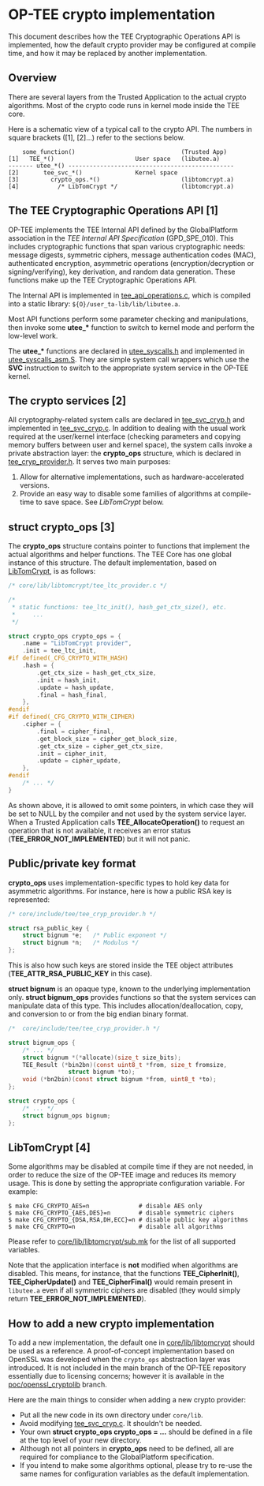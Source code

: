 # OP-TEE crypto implementation

This document describes how the TEE Cryptographic Operations API is implemented,
how the default crypto provider may be configured at compile time, and how it may
be replaced by another implementation.

## Overview

There are several layers from the Trusted Application to the actual crypto
algorithms. Most of the crypto code runs in kernel mode inside the TEE core.

Here is a schematic view of a typical call to the crypto API. The numbers in
square brackets ([1], [2]...) refer to the sections below.

        some_function()                              (Trusted App)
    [1]   TEE_*()                       User space   (libutee.a)
    ------- utee_*() -----------------------------------------------
    [2]       tee_svc_*()               Kernel space
    [3]         crypto_ops.*()                       (libtomcrypt.a)
    [4]           /* LibTomCrypt */                  (libtomcrypt.a)

## The TEE Cryptographic Operations API [1]

OP-TEE implements the TEE Internal API defined by the GlobalPlatform association
in the *TEE Internal API Specification* (GPD_SPE_010). This includes
cryptographic functions that span various cryptographic needs: message digests,
symmetric ciphers, message authentication codes (MAC), authenticated encryption,
asymmetric operations (encryption/decryption or signing/verifying), key
derivation, and random data generation. These functions make up the TEE
Cryptographic Operations API.

The Internal API is implemented in
[tee_api_operations.c](../lib/libutee/tee_api_operations.c), which is
compiled into a static library: `${O}/user_ta-lib/lib/libutee.a`.

Most API functions perform some parameter checking and manipulations, then
invoke some **utee_\*** function to switch to kernel mode and perform the
low-level work.

The **utee_\*** functions are declared in
[utee_syscalls.h](../lib/libutee/include/utee_syscalls.h)
and implemented in
[utee_syscalls_asm.S](../lib/libutee/arch/arm/utee_syscalls_asm.S).
They are simple system call wrappers which use the **SVC**
instruction to switch to the appropriate system service in the OP-TEE kernel.

## The crypto services [2]

All cryptography-related system calls are declared in
[tee_svc_cryp.h](../core/include/tee/tee_svc_cryp.h) and implemented in
[tee_svc_cryp.c](../core/tee/tee_svc_cryp.c).
In addition to dealing with the usual work required at the user/kernel interface
(checking parameters and copying memory buffers between user and kernel space),
the system calls invoke a private abstraction layer: the **crypto_ops**
structure, which is declared in
[tee_cryp_provider.h](../core/include/tee/tee_cryp_provider.h).
It serves two main purposes:

1. Allow for alternative implementations, such as hardware-accelerated versions.
2. Provide an easy way to disable some families of algorithms at compile-time
   to save space. See *LibTomCrypt* below.

## struct crypto_ops [3]

The **crypto_ops** structure contains pointer to functions that implement the
actual algorithms and helper functions. The TEE Core has one global instance of
this structure. The default implementation, based on
[LibTomCrypt](https://github.com/libtom/libtomcrypt), is as follows:

```c
/* core/lib/libtomcrypt/tee_ltc_provider.c */

/*
 * static functions: tee_ltc_init(), hash_get_ctx_size(), etc.
 *     ...
 */

struct crypto_ops crypto_ops = {
	.name = "LibTomCrypt provider",
	.init = tee_ltc_init,
#if defined(_CFG_CRYPTO_WITH_HASH)
	.hash = {
		.get_ctx_size = hash_get_ctx_size,
		.init = hash_init,
		.update = hash_update,
		.final = hash_final,
	},
#endif
#if defined(_CFG_CRYPTO_WITH_CIPHER)
	.cipher = {
		.final = cipher_final,
		.get_block_size = cipher_get_block_size,
		.get_ctx_size = cipher_get_ctx_size,
		.init = cipher_init,
		.update = cipher_update,
	},
#endif
	/* ... */
}
```

As shown above, it is allowed to omit some pointers, in which case they will be
set to NULL by the compiler and not used by the system service layer.
When a Trusted Application calls **TEE_AllocateOperation()**  to request an
operation that is not available, it receives an error status
(**TEE_ERROR_NOT_IMPLEMENTED**) but it will not panic.

## Public/private key format

**crypto_ops** uses implementation-specific types to hold key data
for asymmetric algorithms. For instance, here is how a public RSA key is
represented:

```c
/* core/include/tee/tee_cryp_provider.h */

struct rsa_public_key {
	struct bignum *e;	/* Public exponent */
	struct bignum *n;	/* Modulus */
};
```

This is also how such keys are stored inside the TEE object attributes
(**TEE_ATTR_RSA_PUBLIC_KEY** in this case).

**struct bignum** is an opaque type, known to the underlying implementation
only. **struct bignum_ops** provides functions so that the system services can
manipulate data of this type. This includes allocation/deallocation, copy, and
conversion to or from the big endian binary format.


```c
/*  core/include/tee/tee_cryp_provider.h */

struct bignum_ops {
	/* ... */
	struct bignum *(*allocate)(size_t size_bits);
	TEE_Result (*bin2bn)(const uint8_t *from, size_t fromsize,
			     struct bignum *to);
	void (*bn2bin)(const struct bignum *from, uint8_t *to);
};

struct crypto_ops {
	/* ... */
	struct bignum_ops bignum;
};
```

## LibTomCrypt [4]

Some algorithms may be disabled at compile time if they are not needed, in order
to reduce the size of the OP-TEE image and reduces its memory usage. This is done
by setting the appropriate configuration variable. For example:

    $ make CFG_CRYPTO_AES=n              # disable AES only
    $ make CFG_CRYPTO_{AES,DES}=n        # disable symmetric ciphers
    $ make CFG_CRYPTO_{DSA,RSA,DH,ECC}=n # disable public key algorithms
    $ make CFG_CRYPTO=n                  # disable all algorithms

Please refer to [core/lib/libtomcrypt/sub.mk](../core/lib/libtomcrypt/sub.mk)
for the list of all supported variables.

Note that the application interface is **not** modified when algorithms are
disabled. This means, for instance, that the functions **TEE_CipherInit()**,
**TEE_CipherUpdate()** and **TEE_CipherFinal()** would remain present in
`libutee.a` even if all symmetric ciphers are disabled (they would simply
return **TEE_ERROR_NOT_IMPLEMENTED**).

## How to add a new crypto implementation

To add a new implementation, the default one in
[core/lib/libtomcrypt](../core/lib/libtomcrypt) should
be used as a reference. A proof-of-concept implementation based on OpenSSL was
developed when the `crypto_ops` abstraction layer was introduced. It is not
included in the main branch of the OP-TEE repository essentially due to
licensing concerns; however it is available in the
[poc/openssl_cryptolib](https://github.com/OP-TEE/optee_os/tree/poc/openssl_cryptolib)
branch.

Here are the main things to consider when adding a new crypto provider:

- Put all the new code in its own directory under `core/lib`.
- Avoid modifying [tee_svc_cryp.c](../core/tee/tee_svc_cryp.c). It shouldn't be
  needed.
- Your own **struct crypto_ops crypto_ops = ...** should be defined in a file at
  the top level of your new directory.
- Although not all pointers in **crypto_ops** need to be defined, all are
  required for compliance to the GlobalPlatform specification.
- If you intend to make some algorithms optional, please try to re-use the same
  names for configuration variables as the default implementation.

